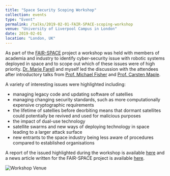 ```yaml
---
title: "Space Security Scoping Workshop"
collection: events
type: "Event"
permalink: /talks/2019-02-01-FAIR-SPACE-scoping-workshop
venue: "University of Liverpool Campus in London"
date: 2019-02-01
location: "London, UK"
---
```


As part of the [FAIR-SPACE](/projects/project-4-FAIR-SPACE) project a workshop was held with members of academia and industry to identify cyber-security issue with robotic systems deployed in space and to scope out which of these issues were of high priority. [Dr. Marie Farell](https://www.research.manchester.ac.uk/portal/marie.farrell.html) and myself led the discussion with the attendees after introductory talks from [Prof. Michael Fisher](https://www.research.manchester.ac.uk/portal/michael.fisher.html) and [Prof. Carsten Maple](https://warwick.ac.uk/fac/sci/wmg/people/profile/?wmgid=1102).

<!-- readmore -->

A variety of interesting issues were highlighted including:
 * managing legacy code and updating software of satellies
 * managing changing security standards, such as more computationally expensive cryptographic requirements
 * the lifetime of satellies before deorbiting means that dormant satellites could potentially be revived and used for malicious purposes
 * the impact of dual-use technology
 * satellite swarms and new ways of deploying technology in space leading to a larger attack surface
 * new entrants to the space industry being less aware of procedures compared to established organisations

A report of the issued highlighted during the workshop is available [here](https://static1.squarespace.com/static/5a6a02b0f6576ed25151ecfa/t/5c9ded139140b781bedc609a/1553853733673/WORKSHOP+REPORT_SPACE+SECURITY+SCOPING+February+2019.pdf) and a news article written for the FAIR-SPACE project is available [here](https://www.fairspacehub.org/news/2019/1/23/space-security-scoping-workshop).

![Workshop Venue](https://images.squarespace-cdn.com/content/v1/5a6a02b0f6576ed25151ecfa/1550053850976-IRM6V2XHR1181W83QFN7/ke17ZwdGBToddI8pDm48kPzKArKmFyn6g6p7H1tgk94UqsxRUqqbr1mOJYKfIPR7LoDQ9mXPOjoJoqy81S2I8N_N4V1vUb5AoIIIbLZhVYxCRW4BPu10St3TBAUQYVKcF9HDZWYQINNv-lEYux9pAv-34F-PuvRBgqyq0f8vrco8lluvt9aiLi1mEP_XSS2i/Space+Security+Workshop.JPG?format=2500w)
